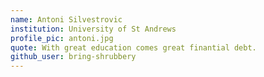 ```yaml
---
name: Antoni Silvestrovic
institution: University of St Andrews
profile_pic: antoni.jpg
quote: With great education comes great finantial debt.
github_user: bring-shrubbery
---
```

